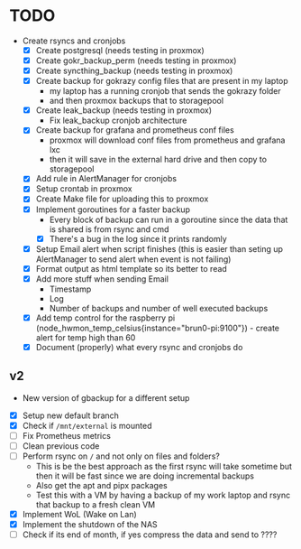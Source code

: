# TODO

- Create rsyncs and cronjobs
  - [x] Create postgresql (needs testing in proxmox)
  - [x] Create gokr_backup_perm (needs testing in proxmox)
  - [x] Create syncthing_backup (needs testing in proxmox)
  - [x] Create backup for gokrazy config files that are present in my laptop
	- my laptop has a running cronjob that sends the gokrazy folder
	- and then proxmox backups that to storagepool
  - [x] Create leak_backup (needs testing in proxmox)
	- Fix leak_backup cronjob architecture
  - [x] Create backup for grafana and prometheus conf files
	- proxmox will download conf files from prometheus and grafana lxc
	- then it will save in the external hard drive and then copy to storagepool
  - [x] Add rule in AlertManager for cronjobs
  - [x] Setup crontab in proxmox
  - [x] Create Make file for uploading this to proxmox
  - [x] Implement goroutines for a faster backup
	- Every block of backup can run in a goroutine since the data that is shared is from rsync and cmd
	- [x] There's a bug in the log since it prints randomly
  - [x] Setup Email alert when script finishes (this is easier than seting up AlertManager to send alert when event is not failing)
  - [x] Format output as html template so its better to read
  - [x] Add more stuff when sending Email
	- Timestamp
	- Log
	- Number of backups and number of well executed backups
  - [x] Add temp control for the raspberry pi (node_hwmon_temp_celsius{instance="brun0-pi:9100"}) - create alert for temp high than 60
  - [x] Document (properly) what every rsync and cronjobs do

## v2

- New version of gbackup for a different setup

- [x] Setup new default branch
- [x] Check if `/mnt/external` is mounted
- [ ] Fix Prometheus metrics
- [ ] Clean previous code
- [ ] Perform rsync on `/` and not only on files and folders?
  - This is be the best approach as the first rsync will take sometime but then it will be fast since we are doing incremental backups
  - Also get the apt and pipx packages
  - Test this with a VM by having a backup of my work laptop and rsync that backup to a fresh clean VM
- [x] Implement WoL (Wake on Lan)
- [x] Implement the shutdown of the NAS
- [ ] Check if its end of month, if yes compress the data and send to ????
